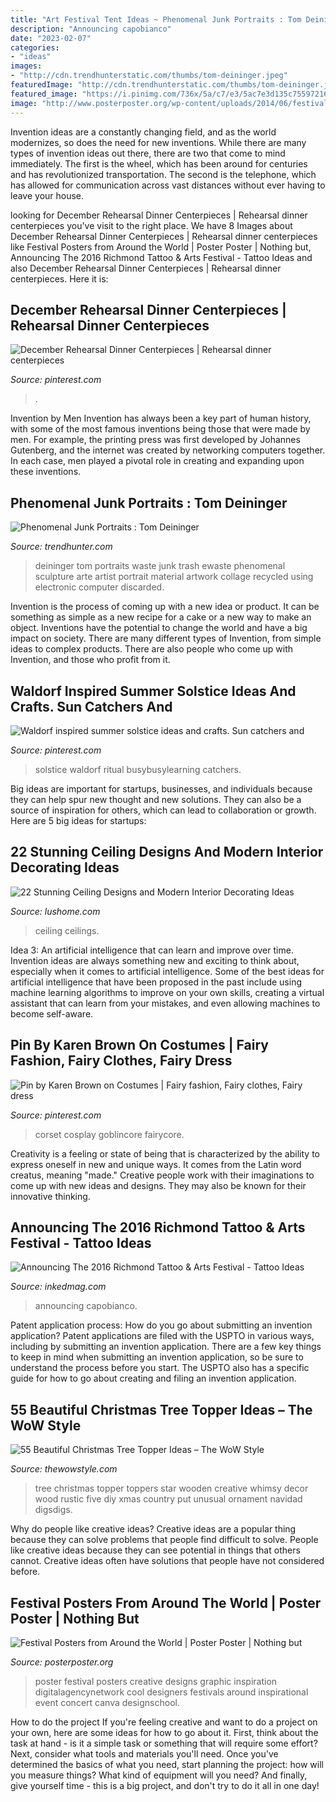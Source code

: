 ```yaml
---
title: "Art Festival Tent Ideas ~ Phenomenal Junk Portraits : Tom Deininger"
description: "Announcing capobianco"
date: "2023-02-07"
categories:
- "ideas"
images:
- "http://cdn.trendhunterstatic.com/thumbs/tom-deininger.jpeg"
featuredImage: "http://cdn.trendhunterstatic.com/thumbs/tom-deininger.jpeg"
featured_image: "https://i.pinimg.com/736x/5a/c7/e3/5ac7e3d135c755972167071f8cc9122a.jpg"
image: "http://www.posterposter.org/wp-content/uploads/2014/06/festival-poster-8.jpg"
---
```



Invention ideas are a constantly changing field, and as the world modernizes, so does the need for new inventions. While there are many types of invention ideas out there, there are two that come to mind immediately. The first is the wheel, which has been around for centuries and has revolutionized transportation. The second is the telephone, which has allowed for communication across vast distances without ever having to leave your house.

	

		
looking for December Rehearsal Dinner Centerpieces | Rehearsal dinner centerpieces you've visit to the right place. We have 8 Images about December Rehearsal Dinner Centerpieces | Rehearsal dinner centerpieces like Festival Posters from Around the World | Poster Poster | Nothing but, Announcing The 2016 Richmond Tattoo &amp; Arts Festival - Tattoo Ideas and also December Rehearsal Dinner Centerpieces | Rehearsal dinner centerpieces. Here it is:
		
    
## December Rehearsal Dinner Centerpieces | Rehearsal Dinner Centerpieces

<img loading=lazy src="https://i.pinimg.com/736x/5a/c7/e3/5ac7e3d135c755972167071f8cc9122a.jpg" onerror="this.onerror=null;this.src='https://tse3.mm.bing.net/th?id=OIP.KO1f89ZFemPRI4rcVzKw-QHaLG&amp;pid=15.1';" alt="December Rehearsal Dinner Centerpieces | Rehearsal dinner centerpieces">

_Source: pinterest.com_

>. 

	

Invention by Men
Invention has always been a key part of human history, with some of the most famous inventions being those that were made by men. For example, the printing press was first developed by Johannes Gutenberg, and the internet was created by networking computers together. In each case, men played a pivotal role in creating and expanding upon these inventions.

    
## Phenomenal Junk Portraits : Tom Deininger

<img loading=lazy src="http://cdn.trendhunterstatic.com/thumbs/tom-deininger.jpeg" onerror="this.onerror=null;this.src='https://tse3.mm.bing.net/th?id=OIP.W1MI_OYksPK_9TuRQ-LQ2wAAAA&amp;pid=15.1';" alt="Phenomenal Junk Portraits : Tom Deininger">

_Source: trendhunter.com_

>deininger tom portraits waste junk trash ewaste phenomenal sculpture arte artist portrait material artwork collage recycled using electronic computer discarded. 

	

Invention is the process of coming up with a new idea or product. It can be something as simple as a new recipe for a cake or a new way to make an object. Inventions have the potential to change the world and have a big impact on society. There are many different types of Invention, from simple ideas to complex products. There are also people who come up with Invention, and those who profit from it.

    
## Waldorf Inspired Summer Solstice Ideas And Crafts. Sun Catchers And

<img loading=lazy src="https://i.pinimg.com/736x/42/d7/d7/42d7d7c0dcbf1e3a057f03ba38ba5173.jpg" onerror="this.onerror=null;this.src='https://tse2.mm.bing.net/th?id=OIP.yBlHFwT3Y7LisEOfLToFYwHaJ3&amp;pid=15.1';" alt="Waldorf inspired summer solstice ideas and crafts. Sun catchers and">

_Source: pinterest.com_

>solstice waldorf ritual busybusylearning catchers. 

	

Big ideas are important for startups, businesses, and individuals because they can help spur new thought and new solutions. They can also be a source of inspiration for others, which can lead to collaboration or growth. Here are 5 big ideas for startups:

    
## 22 Stunning Ceiling Designs And Modern Interior Decorating Ideas

<img loading=lazy src="https://www.lushome.com/wp-content/uploads/2015/03/modern-ceiling-designs-home-interiors-8.jpg" onerror="this.onerror=null;this.src='https://tse4.mm.bing.net/th?id=OIP.-nw0G4oHIxFATibVGqYTTwAAAA&amp;pid=15.1';" alt="22 Stunning Ceiling Designs and Modern Interior Decorating Ideas">

_Source: lushome.com_

>ceiling ceilings. 

	

Idea 3: An artificial intelligence that can learn and improve over time.
Invention ideas are always something new and exciting to think about, especially when it comes to artificial intelligence. Some of the best ideas for artificial intelligence that have been proposed in the past include using machine learning algorithms to improve on your own skills, creating a virtual assistant that can learn from your mistakes, and even allowing machines to become self-aware.

    
## Pin By Karen Brown On Costumes | Fairy Fashion, Fairy Clothes, Fairy Dress

<img loading=lazy src="https://i.pinimg.com/736x/e5/5a/4e/e55a4e19a4aa076be0d44a989f2a69f7.jpg" onerror="this.onerror=null;this.src='https://tse3.mm.bing.net/th?id=OIP.n6a9A4AnClkoxlazyRS-NQHaLH&amp;pid=15.1';" alt="Pin by Karen Brown on Costumes | Fairy fashion, Fairy clothes, Fairy dress">

_Source: pinterest.com_

>corset cosplay goblincore fairycore. 

	

Creativity is a feeling or state of being that is characterized by the ability to express oneself in new and unique ways. It comes from the Latin word creatus, meaning "made." Creative people work with their imaginations to come up with new ideas and designs. They may also be known for their innovative thinking.

    
## Announcing The 2016 Richmond Tattoo &amp; Arts Festival - Tattoo Ideas

<img loading=lazy src="https://www.inkedmag.com/.image/c_limit%2Ccs_srgb%2Cfl_progressive%2Cq_auto:good%2Cw_700/MTU5MDMyNzAzMTA1MzEyNDA1/tattoo-joecapobianco2.jpg" onerror="this.onerror=null;this.src='https://tse2.mm.bing.net/th?id=OIP.nUYnPAcRoBlMMtzFH-QM6QHaMo&amp;pid=15.1';" alt="Announcing The 2016 Richmond Tattoo &amp; Arts Festival - Tattoo Ideas">

_Source: inkedmag.com_

>announcing capobianco. 

	

Patent application process: How do you go about submitting an invention application?
Patent applications are filed with the USPTO in various ways, including by submitting an invention application. There are a few key things to keep in mind when submitting an invention application, so be sure to understand the process before you start. The USPTO also has a specific guide for how to go about creating and filing an invention application.

    
## 55 Beautiful Christmas Tree Topper Ideas – The WoW Style

<img loading=lazy src="http://thewowstyle.com/wp-content/uploads/2014/11/367.jpg" onerror="this.onerror=null;this.src='https://tse2.mm.bing.net/th?id=OIP.FzrOlPC4ZmYgpC2UoKTIVgHaKQ&amp;pid=15.1';" alt="55 Beautiful Christmas Tree Topper Ideas – The WoW Style">

_Source: thewowstyle.com_

>tree christmas topper toppers star wooden creative whimsy decor wood rustic five diy xmas country put unusual ornament navidad digsdigs. 

	

Why do people like creative ideas?
Creative ideas are a popular thing because they can solve problems that people find difficult to solve. People like creative ideas because they can see potential in things that others cannot. Creative ideas often have solutions that people have not considered before.

    
## Festival Posters From Around The World | Poster Poster | Nothing But

<img loading=lazy src="http://www.posterposter.org/wp-content/uploads/2014/06/festival-poster-8.jpg" onerror="this.onerror=null;this.src='https://tse2.mm.bing.net/th?id=OIP.PnFYckfTZL8ecaIB5ggfDQHaMf&amp;pid=15.1';" alt="Festival Posters from Around the World | Poster Poster | Nothing but">

_Source: posterposter.org_

>poster festival posters creative designs graphic inspiration digitalagencynetwork cool designers festivals around inspirational event concert canva designschool. 

	

How to do the project
If you're feeling creative and want to do a project on your own, here are some ideas for how to go about it. First, think about the task at hand - is it a simple task or something that will require some effort? Next, consider what tools and materials you'll need. Once you've determined the basics of what you need, start planning the project: how will you measure things? What kind of equipment will you need? And finally, give yourself time - this is a big project, and don't try to do it all in one day!


